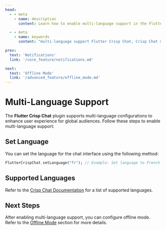 ```yaml
---
head:
  - - meta
    - name: description
      content: Learn how to enable multi-language support in the Flutter Crisp Chat plugin.

  - - meta
    - name: keywords
      content: "multi-language support Flutter Crisp Chat, Crisp Chat multi-language, Flutter Crisp Chat localization"

prev:
  text: 'Notifications'
  link: '/core_feature/notifications.md'

next:
  text: 'Offline Mode'
  link: '/advanced_feature/offline_mode.md'
---
```


# Multi-Language Support

The **Flutter Crisp Chat** plugin supports multi-language configurations to enhance user experience for global audiences. Follow these steps to enable multi-language support:

## Set Language

You can set the language for the chat interface using the following method:

```dart
FlutterCrispChat.setLanguage("fr"); // Example: Set language to French
```

## Supported Languages

Refer to the [Crisp Chat Documentation](https://help.crisp.chat/en/) for a list of supported languages.

## Next Steps

After enabling multi-language support, you can configure offline mode. Refer to the [Offline Mode](offline_mode.md) section for more details.
